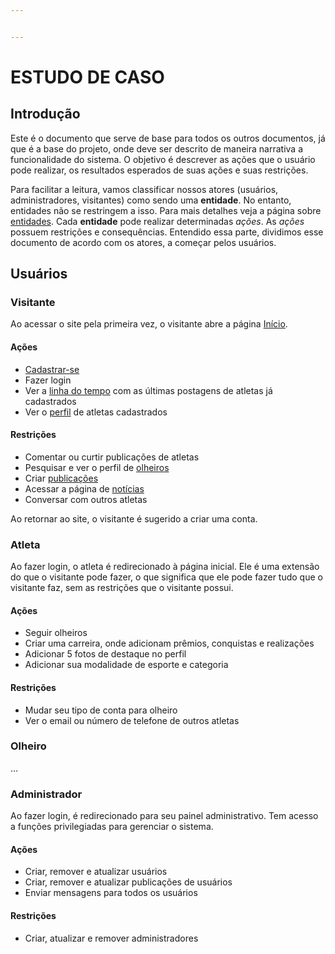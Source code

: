 ```yaml
---


---
```


<h1 id="estudo-de-caso">ESTUDO DE CASO</h1>
<h2 id="introdução">Introdução</h2>
<p>Este é o documento que serve de base para todos os outros documentos, já que é a base do projeto, onde deve ser descrito de maneira narrativa a funcionalidade do sistema. O objetivo é descrever as ações que o usuário pode realizar, os resultados esperados de suas ações e suas restrições.</p>
<p>Para facilitar a leitura, vamos classificar nossos atores (usuários, administradores, visitantes) como sendo uma <strong>entidade</strong>. No entanto, entidades não se restringem a isso. Para mais detalhes veja a página sobre <a href="entidade/">entidades</a>. Cada <strong>entidade</strong> pode realizar determinadas <em>ações</em>. As <em>ações</em> possuem restrições e consequências. Entendido essa parte, dividimos esse documento de acordo com os atores, a começar pelos usuários.</p>
<h2 id="usuários">Usuários</h2>
<h3 id="visitante">Visitante</h3>
<p>Ao acessar o site pela primeira vez, o visitante abre a página <a href="#">Início</a>.</p>
<h4 id="ações">Ações</h4>
<ul>
<li><a href="#">Cadastrar-se</a></li>
<li>Fazer login</li>
<li>Ver a <a href="#">linha do tempo</a> com as últimas postagens de atletas já cadastrados</li>
<li>Ver o <a href="#">perfil</a> de atletas cadastrados</li>
</ul>
<h4 id="restrições">Restrições</h4>
<ul>
<li>Comentar ou curtir publicações de atletas</li>
<li>Pesquisar e ver o perfil de <a href="#">olheiros</a></li>
<li>Criar <a href="#">publicações</a></li>
<li>Acessar a página de <a href="">notícias</a></li>
<li>Conversar com outros atletas</li>
</ul>
<p>Ao retornar ao site, o visitante é sugerido a criar uma conta.</p>
<h3 id="atleta">Atleta</h3>
<p>Ao fazer login, o atleta é redirecionado à página inicial. Ele é uma extensão do que o visitante pode fazer, o que significa que ele pode fazer tudo que o visitante faz, sem as restrições que o visitante possui.</p>
<h4 id="ações-1">Ações</h4>
<ul>
<li>Seguir olheiros</li>
<li>Criar uma carreira, onde adicionam prêmios, conquistas e realizações</li>
<li>Adicionar 5 fotos de destaque no perfil</li>
<li>Adicionar sua modalidade de esporte e categoria</li>
</ul>
<h4 id="restrições-1">Restrições</h4>
<ul>
<li>Mudar seu tipo de conta para olheiro</li>
<li>Ver o email ou número de telefone de outros atletas</li>
</ul>
<h3 id="olheiro">Olheiro</h3>
<p>…</p>
<h3 id="administrador">Administrador</h3>
<p>Ao fazer login, é redirecionado para seu painel administrativo. Tem acesso a funções privilegiadas para gerenciar o sistema.</p>
<h4 id="ações-2">Ações</h4>
<ul>
<li>Criar, remover e atualizar usuários</li>
<li>Criar, remover e atualizar publicações de usuários</li>
<li>Enviar mensagens para todos os usuários</li>
</ul>
<h4 id="restrições-2">Restrições</h4>
<ul>
<li>Criar, atualizar e remover administradores</li>
</ul>

